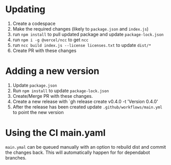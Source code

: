 # Updating 
1. Create a codespace
1. Make the required changes (likely to `package.json` and `index.js`)
1. run `npm install` to pull updated package and update `package-lock.json`
1. run `npm i -g @vercel/ncc` to get `ncc`
1. run `ncc build index.js --license licenses.txt` to update `dist/*`
1. Create PR with these changes

# Adding a new version
1. Update `package.json`
1. Run `npm install` to update `package-lock.json`
1. Create/Merge PR with these changes.
1. Create a new release with `gh release create v0.4.0 -t 'Version 0.4.0'
1. After the release has been created update `.github/workflows/main.yml` to point the new version

# Using the CI main.yaml
`main.ymal` can be queued manually with an option to rebuild dist and commit the changes back.  This will automatically happen for for dependabot branches.